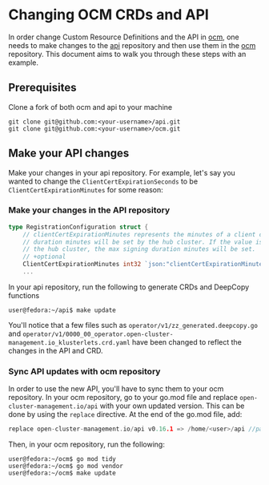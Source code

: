 # Changing OCM CRDs and API

In order change Custom Resource Definitions and the API in [ocm](https://github.com/open-cluster-management-io/ocm), one needs to make changes to the [api](https://github.com/open-cluster-management-io/api) repository and then use them in the [ocm](https://github.com/open-cluster-management-io/ocm) repository. This document aims to walk you through these steps with an example.

## Prerequisites
Clone a fork of both ocm and api to your machine
```shell
git clone git@github.com:<your-username>/api.git
git clone git@github.com:<your-username>/ocm.git
```

## Make your API changes
Make your changes in your api repository. For example, let's say you wanted to change the `ClientCertExpirationSeconds` to be `ClientCertExpirationMinutes` for some reason:

### Make your changes in the API repository
```go
type RegistrationConfiguration struct {
	// clientCertExpirationMinutes represents the minutes of a client certificate to expire. If it is not set or 0, the default
	// duration minutes will be set by the hub cluster. If the value is larger than the max signing duration minutes set on
	// the hub cluster, the max signing duration minutes will be set.
	// +optional
	ClientCertExpirationMinutes int32 `json:"clientCertExpirationMinutes,omitempty"`
    ...
```
In your api repository, run the following to generate CRDs and DeepCopy functions
```shell
user@fedora:~/api$ make update
```

You'll notice that a few files such as `operator/v1/zz_generated.deepcopy.go` and `operator/v1/0000_00_operator.open-cluster-management.io_klusterlets.crd.yaml` have been changed to reflect the changes in the API and CRD.
### Sync API updates with ocm repository

In order to use the new API, you'll have to sync them to your ocm repository. In your ocm repository, go to your go.mod file and replace `open-cluster-management.io/api` with your own updated version. This can be done by using the `replace` directive. At the end of the go.mod file, add:

```go
replace open-cluster-management.io/api v0.16.1 => /home/<user>/api //path to my local api repo w/ changes
```

Then, in your ocm repository, run the following:
```shell
user@fedora:~/ocm$ go mod tidy
user@fedora:~/ocm$ go mod vendor
user@fedora:~/ocm$ make update
```